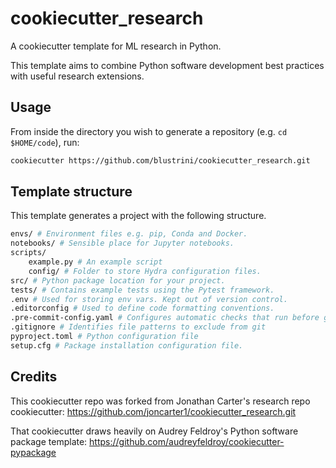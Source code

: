 # cookiecutter_research
A cookiecutter template for ML research in Python.

This template aims to combine Python software development best practices with useful research extensions.

## Usage
From inside the directory you wish to generate a repository (e.g. `cd $HOME/code`), run:
```bash
cookiecutter https://github.com/blustrini/cookiecutter_research.git
```

## Template structure
This template generates a project with the following structure.
```bash
envs/ # Environment files e.g. pip, Conda and Docker.
notebooks/ # Sensible place for Jupyter notebooks.
scripts/ 
    example.py # An example script
    config/ # Folder to store Hydra configuration files.
src/ # Python package location for your project.
tests/ # Contains example tests using the Pytest framework.
.env # Used for storing env vars. Kept out of version control.
.editorconfig # Used to define code formatting conventions.
.pre-commit-config.yaml # Configures automatic checks that run before git commits
.gitignore # Identifies file patterns to exclude from git
pyproject.toml # Python configuration file
setup.cfg # Package installation configuration file.
```

## Credits
This cookiecutter repo was forked from Jonathan Carter's research repo cookiecutter:
https://github.com/joncarter1/cookiecutter_research.git

That cookiecutter draws heavily on Audrey Feldroy's Python software package template:
https://github.com/audreyfeldroy/cookiecutter-pypackage

